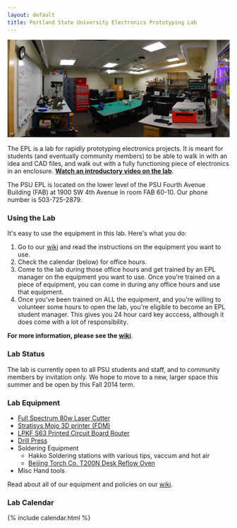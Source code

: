 ```yaml
---
layout: default
title: Portland State University Electronics Prototyping Lab
---
```


![The EPL](/images/lab_panorama.png)

The EPL is a lab for rapidly prototyping electronics projects. It is meant for students (and eventually community members) to be able to walk in with an idea and CAD files, and walk out with a fully functioning piece of electronics in an enclosure. **[Watch an introductory video on the lab](http://youtu.be/P7JFAv6JM00 "YouTube")**.

The PSU EPL is located on the lower level of the PSU Fourth Avenue Building (FAB) at 1900 SW 4th Avenue in room FAB 60-10. Our phone number is 503-725-2879.

### Using the Lab

It's easy to use the equipment in this lab. Here's what you do:

1. Go to our [wiki](https://github.com/psu-epl/psu-epl.github.com/wiki "wiki") and read the instructions on the equipment you want to use.
2. Check the calendar (below) for office hours.
3. Come to the lab during those office hours and get trained by an EPL manager on the equipment you want to use. Once you're trained on a piece of equipment, you can come in during any office hours and use that equipment.
4. Once you've been trained on ALL the equipment, and you're willing to volunteer some hours to open the lab, you're eligible to become an EPL student manager. This gives you 24 hour card key acccess, although it does come with a lot of responsibility.

**For more information, please see the [wiki](https://github.com/psu-epl/psu-epl.github.com/wiki "PSU EPL Wiki")**.

### Lab Status

The lab is currently open to all PSU students and staff, and to community members by invitation only. We hope to move to a new, larger space this summer and be open by this Fall 2014 term.

### Lab Equipment

- [Full Spectrum 80w Laser Cutter](https://github.com/psu-epl/psu-epl.github.com/wiki/Lasercutter)
- [Stratisys Mojo 3D printer (FDM)](https://github.com/psu-epl/psu-epl.github.com/wiki/Mojo-3D-Printer-SOP)
- [LPKF S63 Printed Circuit Board Router](https://github.com/psu-epl/psu-epl.github.com/wiki/LPKF)
- [Drill Press](https://github.com/psu-epl/psu-epl.github.com/wiki/drillpress)
- Soldering Equipment
   - Hakko Soldering stations with various tips, vaccum and hot air
   - [Beijing Torch Co. T200N Desk Reflow Oven](https://github.com/psu-epl/psu-epl.github.com/wiki/Reflow-Oven-SOP)
- Misc Hand tools

Read about all of our equipment and policies on our [wiki](https://github.com/psu-epl/psu-epl.github.com/wiki "PSU EPL Wiki").

### Lab Calendar

{% include calendar.html %}

